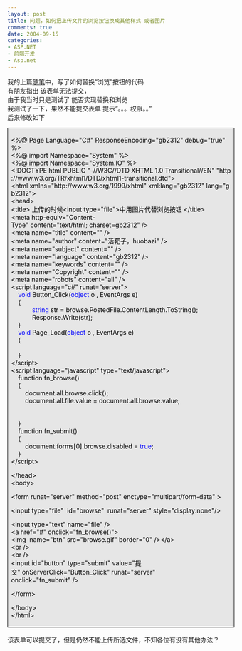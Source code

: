 ```yaml
---
layout: post
title: 问题，如何把上传文件的浏览按钮换成其他样式 或者图片
comments: true
date: 2004-09-15
categories:
- ASP.NET
- 前端开发
- Asp.net
---
```


<p>我的上篇<a href="http://www.cnblogs.com/huobazi/archive/2004/09/14/43051.aspx">随笔</a>中，写了如何替换“浏览”按钮的代码<br />有朋友指出 该表单无法提交，<br />由于我当时只是测试了 能否实现替换和浏览<br />我测试了一下，果然不能提交表单 提示“。。。权限。。”<br />后来修改如下</p>
<div style="padding-right: 5.4pt; padding-left: 5.4pt; background: #e6e6e6; padding-bottom: 4px; width: 98%; padding-top: 4px; border: windowtext 0.5pt solid;">
<p></p>
<div>
<span style="COLOR: #000000">&lt;%</span><span style="COLOR: #000000">@ Page Language</span><span style="COLOR: #000000">=</span><span style="COLOR: #000000">"</span><span style="COLOR: #000000">C#</span><span style="COLOR: #000000">"</span><span style="COLOR: #000000"> ResponseEncoding</span><span style="COLOR: #000000">=</span><span style="COLOR: #000000">"</span><span style="COLOR: #000000">gb2312</span><span style="COLOR: #000000">"</span><span style="COLOR: #000000"> debug</span><span style="COLOR: #000000">=</span><span style="COLOR: #000000">"</span><span style="COLOR: #000000">true</span><span style="COLOR: #000000">"</span><span style="COLOR: #000000">%&gt;</span><span style="COLOR: #000000"><br /></span><span style="COLOR: #000000">&lt;%</span><span style="COLOR: #000000">@ import Namespace</span><span style="COLOR: #000000">=</span><span style="COLOR: #000000">"</span><span style="COLOR: #000000">System</span><span style="COLOR: #000000">"</span><span style="COLOR: #000000"> </span><span style="COLOR: #000000">%&gt;</span><span style="COLOR: #000000"><br /></span><span style="COLOR: #000000">&lt;%</span><span style="COLOR: #000000">@ import Namespace</span><span style="COLOR: #000000">=</span><span style="COLOR: #000000">"</span><span style="COLOR: #000000">System.IO</span><span style="COLOR: #000000">"</span><span style="COLOR: #000000"> </span><span style="COLOR: #000000">%&gt;</span><span style="COLOR: #000000"><br /></span><span style="COLOR: #000000">&lt;!</span><span style="COLOR: #000000">DOCTYPE html PUBLIC </span><span style="COLOR: #000000">"</span><span style="COLOR: #000000">-//W3C//DTD XHTML 1.0 Transitional//EN</span><span style="COLOR: #000000">"</span><span style="COLOR: #000000"> </span><span style="COLOR: #000000">"</span><span style="COLOR: #000000">http://www.w3.org/TR/xhtml1/DTD/xhtml1-transitional.dtd</span><span style="COLOR: #000000">"</span><span style="COLOR: #000000">&gt;</span><span style="COLOR: #000000"><br /></span><span style="COLOR: #000000">&lt;</span><span style="COLOR: #000000">html xmlns</span><span style="COLOR: #000000">=</span><span style="COLOR: #000000">"</span><span style="COLOR: #000000">http://www.w3.org/1999/xhtml</span><span style="COLOR: #000000">"</span><span style="COLOR: #000000"> xml:lang</span><span style="COLOR: #000000">=</span><span style="COLOR: #000000">"</span><span style="COLOR: #000000">gb2312</span><span style="COLOR: #000000">"</span><span style="COLOR: #000000"> lang</span><span style="COLOR: #000000">=</span><span style="COLOR: #000000">"</span><span style="COLOR: #000000">gb2312</span><span style="COLOR: #000000">"</span><span style="COLOR: #000000">&gt;</span><span style="COLOR: #000000"><br /></span><span style="COLOR: #000000">&lt;</span><span style="COLOR: #000000">head</span><span style="COLOR: #000000">&gt;</span><span style="COLOR: #000000"><br /></span><span style="COLOR: #000000">&lt;</span><span style="COLOR: #000000">title</span><span style="COLOR: #000000">&gt;</span><span style="COLOR: #000000"> 上传的时候</span><span style="COLOR: #000000">&lt;</span><span style="COLOR: #000000">input type</span><span style="COLOR: #000000">=</span><span style="COLOR: #000000">"</span><span style="COLOR: #000000">file</span><span style="COLOR: #000000">"</span><span style="COLOR: #000000">&gt;</span><span style="COLOR: #000000">中用图片代替浏览按钮 </span><span style="COLOR: #000000">&lt;/</span><span style="COLOR: #000000">title</span><span style="COLOR: #000000">&gt;</span><span style="COLOR: #000000"><br /></span><span style="COLOR: #000000">&lt;</span><span style="COLOR: #000000">meta http</span><span style="COLOR: #000000">-</span><span style="COLOR: #000000">equiv</span><span style="COLOR: #000000">=</span><span style="COLOR: #000000">"</span><span style="COLOR: #000000">Content-Type</span><span style="COLOR: #000000">"</span><span style="COLOR: #000000"> content</span><span style="COLOR: #000000">=</span><span style="COLOR: #000000">"</span><span style="COLOR: #000000">text/html; charset=gb2312</span><span style="COLOR: #000000">"</span><span style="COLOR: #000000"> </span><span style="COLOR: #000000">/&gt;</span><span style="COLOR: #000000"><br /></span><span style="COLOR: #000000">&lt;</span><span style="COLOR: #000000">meta name</span><span style="COLOR: #000000">=</span><span style="COLOR: #000000">"</span><span style="COLOR: #000000">title</span><span style="COLOR: #000000">"</span><span style="COLOR: #000000"> content</span><span style="COLOR: #000000">=</span><span style="COLOR: #000000">""</span><span style="COLOR: #000000"> </span><span style="COLOR: #000000">/&gt;</span><span style="COLOR: #000000"><br /></span><span style="COLOR: #000000">&lt;</span><span style="COLOR: #000000">meta name</span><span style="COLOR: #000000">=</span><span style="COLOR: #000000">"</span><span style="COLOR: #000000">author</span><span style="COLOR: #000000">"</span><span style="COLOR: #000000"> content</span><span style="COLOR: #000000">=</span><span style="COLOR: #000000">"</span><span style="COLOR: #000000">活靶子，huobazi</span><span style="COLOR: #000000">"</span><span style="COLOR: #000000"> </span><span style="COLOR: #000000">/&gt;</span><span style="COLOR: #000000"><br /></span><span style="COLOR: #000000">&lt;</span><span style="COLOR: #000000">meta name</span><span style="COLOR: #000000">=</span><span style="COLOR: #000000">"</span><span style="COLOR: #000000">subject</span><span style="COLOR: #000000">"</span><span style="COLOR: #000000"> content</span><span style="COLOR: #000000">=</span><span style="COLOR: #000000">""</span><span style="COLOR: #000000"> </span><span style="COLOR: #000000">/&gt;</span><span style="COLOR: #000000"><br /></span><span style="COLOR: #000000">&lt;</span><span style="COLOR: #000000">meta name</span><span style="COLOR: #000000">=</span><span style="COLOR: #000000">"</span><span style="COLOR: #000000">language</span><span style="COLOR: #000000">"</span><span style="COLOR: #000000"> content</span><span style="COLOR: #000000">=</span><span style="COLOR: #000000">"</span><span style="COLOR: #000000">gb2312</span><span style="COLOR: #000000">"</span><span style="COLOR: #000000"> </span><span style="COLOR: #000000">/&gt;</span><span style="COLOR: #000000"><br /></span><span style="COLOR: #000000">&lt;</span><span style="COLOR: #000000">meta name</span><span style="COLOR: #000000">=</span><span style="COLOR: #000000">"</span><span style="COLOR: #000000">keywords</span><span style="COLOR: #000000">"</span><span style="COLOR: #000000"> content</span><span style="COLOR: #000000">=</span><span style="COLOR: #000000">""</span><span style="COLOR: #000000"> </span><span style="COLOR: #000000">/&gt;</span><span style="COLOR: #000000"><br /></span><span style="COLOR: #000000">&lt;</span><span style="COLOR: #000000">meta name</span><span style="COLOR: #000000">=</span><span style="COLOR: #000000">"</span><span style="COLOR: #000000">Copyright</span><span style="COLOR: #000000">"</span><span style="COLOR: #000000"> content</span><span style="COLOR: #000000">=</span><span style="COLOR: #000000">""</span><span style="COLOR: #000000"> </span><span style="COLOR: #000000">/&gt;</span><span style="COLOR: #000000"><br /></span><span style="COLOR: #000000">&lt;</span><span style="COLOR: #000000">meta name</span><span style="COLOR: #000000">=</span><span style="COLOR: #000000">"</span><span style="COLOR: #000000">robots</span><span style="COLOR: #000000">"</span><span style="COLOR: #000000"> content</span><span style="COLOR: #000000">=</span><span style="COLOR: #000000">"</span><span style="COLOR: #000000">all</span><span style="COLOR: #000000">"</span><span style="COLOR: #000000"> </span><span style="COLOR: #000000">/&gt;</span><span style="COLOR: #000000"><br /></span><span style="COLOR: #000000">&lt;</span><span style="COLOR: #000000">script language</span><span style="COLOR: #000000">=</span><span style="COLOR: #000000">"</span><span style="COLOR: #000000">c#</span><span style="COLOR: #000000">"</span><span style="COLOR: #000000"> runat</span><span style="COLOR: #000000">=</span><span style="COLOR: #000000">"</span><span style="COLOR: #000000">server</span><span style="COLOR: #000000">"</span><span style="COLOR: #000000">&gt;</span><span style="COLOR: #000000"><br />    </span><span style="COLOR: #0000ff">void</span><span style="COLOR: #000000"> Button_Click(</span><span style="COLOR: #0000ff">object</span><span style="COLOR: #000000"> o , EventArgs e)<br />    </span><span id="Codehighlighter1_808_897_Open_Text"><span style="COLOR: #000000">{        <br />            </span><span style="COLOR: #0000ff">string</span><span style="COLOR: #000000"> str </span><span style="COLOR: #000000">=</span><span style="COLOR: #000000"> browse.PostedFile.ContentLength.ToString();<br />            Response.Write(str);<br />    }</span></span><span style="COLOR: #000000"><br />    </span><span style="COLOR: #0000ff">void</span><span style="COLOR: #000000"> Page_Load(</span><span style="COLOR: #0000ff">object</span><span style="COLOR: #000000"> o , EventArgs e)<br />    </span><span id="Codehighlighter1_940_946_Open_Text"><span style="COLOR: #000000">{<br />        <br />    }</span></span><span style="COLOR: #000000"><br /></span><span style="COLOR: #000000">&lt;/</span><span style="COLOR: #000000">script</span><span style="COLOR: #000000">&gt;</span><span style="COLOR: #000000"><br /></span><span style="COLOR: #000000">&lt;</span><span style="COLOR: #000000">script language</span><span style="COLOR: #000000">=</span><span style="COLOR: #000000">"</span><span style="COLOR: #000000">javascript</span><span style="COLOR: #000000">"</span><span style="COLOR: #000000"> type</span><span style="COLOR: #000000">=</span><span style="COLOR: #000000">"</span><span style="COLOR: #000000">text/javascript</span><span style="COLOR: #000000">"</span><span style="COLOR: #000000">&gt;</span><span style="COLOR: #000000"><br />    function fn_browse()<br />    </span><span id="Codehighlighter1_1035_1130_Open_Text"><span style="COLOR: #000000">{<br />        document.all.browse.click();<br />        document.all.file.value </span><span style="COLOR: #000000">=</span><span style="COLOR: #000000"> document.all.browse.value;<br />        <br />        <br />    }</span></span><span style="COLOR: #000000"><br />    function fn_submit()<br />    </span><span id="Codehighlighter1_1155_1204_Open_Text"><span style="COLOR: #000000">{<br />        document.forms[</span><span style="COLOR: #000000">0</span><span style="COLOR: #000000">].browse.disabled </span><span style="COLOR: #000000">=</span><span style="COLOR: #000000"> </span><span style="COLOR: #0000ff">true</span><span style="COLOR: #000000">;        <br />    }</span></span><span style="COLOR: #000000"><br /></span><span style="COLOR: #000000">&lt;/</span><span style="COLOR: #000000">script</span><span style="COLOR: #000000">&gt;</span><span style="COLOR: #000000"><p></p></span><span style="COLOR: #000000">&lt;/</span><span style="COLOR: #000000">head</span><span style="COLOR: #000000">&gt;</span><span style="COLOR: #000000"><br /></span><span style="COLOR: #000000">&lt;</span><span style="COLOR: #000000">body</span><span style="COLOR: #000000">&gt;</span><span style="COLOR: #000000"><p></p></span><span style="COLOR: #000000">&lt;</span><span style="COLOR: #000000">form runat</span><span style="COLOR: #000000">=</span><span style="COLOR: #000000">"</span><span style="COLOR: #000000">server</span><span style="COLOR: #000000">"</span><span style="COLOR: #000000"> method</span><span style="COLOR: #000000">=</span><span style="COLOR: #000000">"</span><span style="COLOR: #000000">post</span><span style="COLOR: #000000">"</span><span style="COLOR: #000000"> enctype</span><span style="COLOR: #000000">=</span><span style="COLOR: #000000">"</span><span style="COLOR: #000000">multipart/form-data</span><span style="COLOR: #000000">"</span><span style="COLOR: #000000"> </span><span style="COLOR: #000000">&gt;</span><span style="COLOR: #000000"><p></p></span><span style="COLOR: #000000">&lt;</span><span style="COLOR: #000000">input type</span><span style="COLOR: #000000">=</span><span style="COLOR: #000000">"</span><span style="COLOR: #000000">file</span><span style="COLOR: #000000">"</span><span style="COLOR: #000000">  id</span><span style="COLOR: #000000">=</span><span style="COLOR: #000000">"</span><span style="COLOR: #000000">browse</span><span style="COLOR: #000000">"</span><span style="COLOR: #000000">  runat</span><span style="COLOR: #000000">=</span><span style="COLOR: #000000">"</span><span style="COLOR: #000000">server</span><span style="COLOR: #000000">"</span><span style="COLOR: #000000"> style</span><span style="COLOR: #000000">=</span><span style="COLOR: #000000">"</span><span style="COLOR: #000000">display:none</span><span style="COLOR: #000000">"</span><span style="COLOR: #000000">/&gt;</span><span style="COLOR: #000000"><p></p></span><span style="COLOR: #000000">&lt;</span><span style="COLOR: #000000">input type</span><span style="COLOR: #000000">=</span><span style="COLOR: #000000">"</span><span style="COLOR: #000000">text</span><span style="COLOR: #000000">"</span><span style="COLOR: #000000"> name</span><span style="COLOR: #000000">=</span><span style="COLOR: #000000">"</span><span style="COLOR: #000000">file</span><span style="COLOR: #000000">"</span><span style="COLOR: #000000"> </span><span style="COLOR: #000000">/&gt;</span><span style="COLOR: #000000"><br /></span><span style="COLOR: #000000">&lt;</span><span style="COLOR: #000000">a href</span><span style="COLOR: #000000">=</span><span style="COLOR: #000000">"</span><span style="COLOR: #000000">#</span><span style="COLOR: #000000">"</span><span style="COLOR: #000000"> onclick</span><span style="COLOR: #000000">=</span><span style="COLOR: #000000">"</span><span style="COLOR: #000000">fn_browse()</span><span style="COLOR: #000000">"</span><span style="COLOR: #000000">&gt;</span><span style="COLOR: #000000"><br /></span><span style="COLOR: #000000">&lt;</span><span style="COLOR: #000000">img  name</span><span style="COLOR: #000000">=</span><span style="COLOR: #000000">"</span><span style="COLOR: #000000">btn</span><span style="COLOR: #000000">"</span><span style="COLOR: #000000"> src</span><span style="COLOR: #000000">=</span><span style="COLOR: #000000">"</span><span style="COLOR: #000000">browse.gif</span><span style="COLOR: #000000">"</span><span style="COLOR: #000000"> border</span><span style="COLOR: #000000">=</span><span style="COLOR: #000000">"</span><span style="COLOR: #000000">0</span><span style="COLOR: #000000">"</span><span style="COLOR: #000000"> </span><span style="COLOR: #000000">/&gt;&lt;/</span><span style="COLOR: #000000">a</span><span style="COLOR: #000000">&gt;</span><span style="COLOR: #000000">  <br /></span><span style="COLOR: #000000">&lt;</span><span style="COLOR: #000000">br </span><span style="COLOR: #000000">/&gt;</span><span style="COLOR: #000000"><br /></span><span style="COLOR: #000000">&lt;</span><span style="COLOR: #000000">br </span><span style="COLOR: #000000">/&gt;</span><span style="COLOR: #000000"><br /></span><span style="COLOR: #000000">&lt;</span><span style="COLOR: #000000">input id</span><span style="COLOR: #000000">=</span><span style="COLOR: #000000">"</span><span style="COLOR: #000000">button</span><span style="COLOR: #000000">"</span><span style="COLOR: #000000"> type</span><span style="COLOR: #000000">=</span><span style="COLOR: #000000">"</span><span style="COLOR: #000000">submit</span><span style="COLOR: #000000">"</span><span style="COLOR: #000000"> value</span><span style="COLOR: #000000">=</span><span style="COLOR: #000000">"</span><span style="COLOR: #000000">提交</span><span style="COLOR: #000000">"</span><span style="COLOR: #000000"> onServerClick</span><span style="COLOR: #000000">=</span><span style="COLOR: #000000">"</span><span style="COLOR: #000000">Button_Click</span><span style="COLOR: #000000">"</span><span style="COLOR: #000000"> runat</span><span style="COLOR: #000000">=</span><span style="COLOR: #000000">"</span><span style="COLOR: #000000">server</span><span style="COLOR: #000000">"</span><span style="COLOR: #000000"> <br />onclick</span><span style="COLOR: #000000">=</span><span style="COLOR: #000000">"</span><span style="COLOR: #000000">fn_submit</span><span style="COLOR: #000000">"</span><span style="COLOR: #000000"> </span><span style="COLOR: #000000">/&gt;</span><span style="COLOR: #000000"><p></p></span><span style="COLOR: #000000">&lt;/</span><span style="COLOR: #000000">form</span><span style="COLOR: #000000">&gt;</span><span style="COLOR: #000000"><p></p></span><span style="COLOR: #000000">&lt;/</span><span style="COLOR: #000000">body</span><span style="COLOR: #000000">&gt;</span><span style="COLOR: #000000"><br /></span><span style="COLOR: #000000">&lt;/</span><span style="COLOR: #000000">html</span><span style="COLOR: #000000">&gt;</span>
</div>
<p></p>
</div>
<br />该表单可以提交了，但是仍然不能上传所选文件，不知各位有没有其他办法？				
